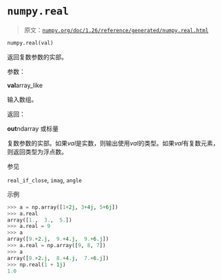 # `numpy.real`

> 原文：[`numpy.org/doc/1.26/reference/generated/numpy.real.html`](https://numpy.org/doc/1.26/reference/generated/numpy.real.html)

```py
numpy.real(val)
```

返回复数参数的实部。

参数：

**val**array_like

输入数组。

返回：

**out**ndarray 或标量

复数参数的实部。如果*val*是实数，则输出使用*val*的类型。如果*val*有复数元素，则返回类型为浮点数。

参见

`real_if_close`, `imag`, `angle`

示例

```py
>>> a = np.array([1+2j, 3+4j, 5+6j])
>>> a.real
array([1.,  3.,  5.])
>>> a.real = 9
>>> a
array([9.+2.j,  9.+4.j,  9.+6.j])
>>> a.real = np.array([9, 8, 7])
>>> a
array([9.+2.j,  8.+4.j,  7.+6.j])
>>> np.real(1 + 1j)
1.0 
```
